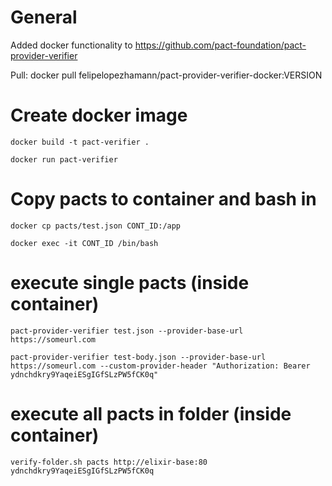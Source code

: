 # General
Added docker functionality to https://github.com/pact-foundation/pact-provider-verifier

Pull: docker pull felipelopezhamann/pact-provider-verifier-docker:VERSION

# Create docker image
```docker build -t pact-verifier .```

```docker run pact-verifier```

# Copy pacts to container and bash in
```docker cp pacts/test.json CONT_ID:/app```

```docker exec -it CONT_ID /bin/bash```

# execute single pacts (inside container)
```pact-provider-verifier test.json --provider-base-url https://someurl.com```

```pact-provider-verifier test-body.json --provider-base-url https://someurl.com --custom-provider-header "Authorization: Bearer ydnchdkry9YaqeiESgIGfSLzPW5fCK0q"```

# execute all pacts in folder (inside container)
```verify-folder.sh pacts http://elixir-base:80 ydnchdkry9YaqeiESgIGfSLzPW5fCK0q```
